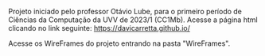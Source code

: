 Projeto iniciado pelo professor Otávio Lube, para o primeiro período de Ciências da Computação da UVV de 2023/1 (CC1Mb). 
Acesse a página html clicando no link seguinte:
https://davicarretta.github.io/

Acesse os WireFrames do projeto entrando na pasta "WireFrames".
